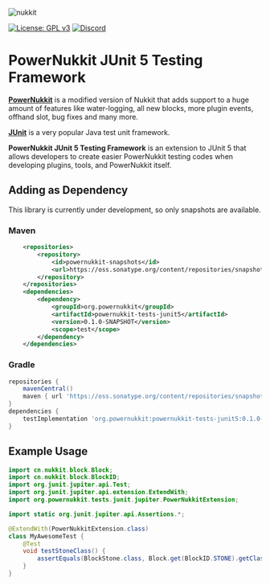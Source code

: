 ![nukkit](https://raw.githubusercontent.com/PowerNukkit/PowerNukkit/master/.github/images/banner.png)

[![License: GPL v3](https://img.shields.io/badge/License-GPL%20v3-blue.svg)](LICENSE) [![Discord](https://img.shields.io/discord/728280425255927879)](https://powernukkit.org/discord)

# PowerNukkit JUnit 5 Testing Framework 
**[PowerNukkit](https://powernukkit.org)** is a modified version of Nukkit that adds support to a huge amount of features like water-logging, all new blocks, more plugin events, offhand slot, bug fixes and many more.

**[JUnit](https://junit.org)** is a very popular Java test unit framework.

**PowerNukkit JUnit 5 Testing Framework** is an extension to JUnit 5 that allows developers to create
easier PowerNukkit testing codes when developing plugins, tools, and PowerNukkit itself.

## Adding as Dependency
This library is currently under development, so only snapshots are available.

### Maven
```xml
    <repositories>
        <repository>
            <id>powernukkit-snapshots</id>
            <url>https://oss.sonatype.org/content/repositories/snapshots</url>
        </repository>
    </repositories>
    <dependencies>
        <dependency>
            <groupId>org.powernukkit</groupId>
            <artifactId>powernukkit-tests-junit5</artifactId>
            <version>0.1.0-SNAPSHOT</version>
            <scope>test</scope>
        </dependency>
    </dependencies>
```

### Gradle
```groovy
repositories {
    mavenCentral()
    maven { url 'https://oss.sonatype.org/content/repositories/snapshots' }
}
dependencies {
    testImplementation 'org.powernukkit:powernukkit-tests-junit5:0.1.0-SNAPSHOT'
}
```

## Example Usage
```java
import cn.nukkit.block.Block;
import cn.nukkit.block.BlockID;
import org.junit.jupiter.api.Test;
import org.junit.jupiter.api.extension.ExtendWith;
import org.powernukkit.tests.junit.jupiter.PowerNukkitExtension;

import static org.junit.jupiter.api.Assertions.*;

@ExtendWith(PowerNukkitExtension.class)
class MyAwesomeTest {
    @Test
    void testStoneClass() {
        assertEquals(BlockStone.class, Block.get(BlockID.STONE).getClass());
    }
}
```
